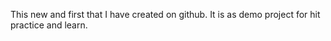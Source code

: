 This new and first that I have created on github.
It is as demo project for hit practice and learn.
